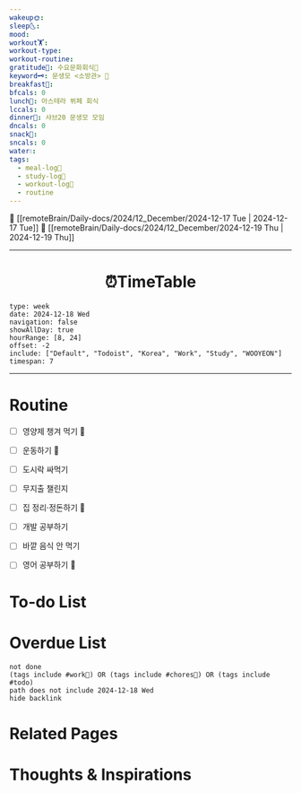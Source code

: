 ```yaml
---
wakeup🌞: 
sleep🌜: 
mood: 
workout🏋️: 
workout-type: 
workout-routine: 
gratitude🙏: 수요문화회식🍱
keyword🗝️: 문생모 <소방관> 🚒
breakfast🍳: 
bfcals: 0
lunch🍚: 아스테라 뷔페 회식
lccals: 0
dinner🥗: 샤브20 문생모 모임
dncals: 0
snack🍬: 
sncals: 0
water💧: 
tags:
  - meal-log📝
  - study-log📓
  - workout-log💪
  - routine
---
```


🔺 [[remoteBrain/Daily-docs/2024/12_December/2024-12-17 Tue | 2024-12-17 Tue]]
🔻 [[remoteBrain/Daily-docs/2024/12_December/2024-12-19 Thu | 2024-12-19 Thu]]
___
<h1> <center>⏰TimeTable </center> </h1>

```gEvent
type: week
date: 2024-12-18 Wed
navigation: false
showAllDay: true
hourRange: [8, 24]
offset: -2
include: ["Default", "Todoist", "Korea", "Work", "Study", "WOOYEON"]
timespan: 7
```

--- 


# Routine 

- [ ] 영양제 챙겨 먹기 🔼 
- [ ] 운동하기 🔼 
- [ ] 도시락 싸먹기 
- [ ] 무지출 챌린지 
- [ ] 집 정리·정돈하기 🔼
- [ ] 개발 공부하기
- [ ] 바깥 음식 안 먹기 
- [ ] 영어 공부하기 🔼 


# To-do List


# Overdue List
```tasks
not done
(tags include #work💼) OR (tags include #chores🧺) OR (tags include #todo)
path does not include 2024-12-18 Wed
hide backlink
```

# Related Pages



# Thoughts & Inspirations

